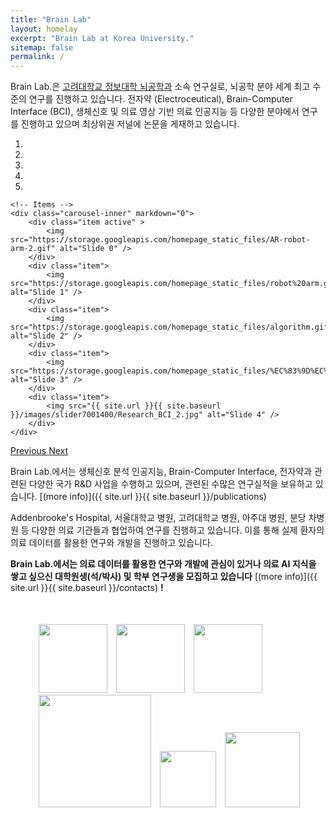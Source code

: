 ```yaml
---
title: "Brain Lab"
layout: homelay
excerpt: "Brain Lab at Korea University."
sitemap: false
permalink: /
---
```


Brain Lab.은 [고려대학교 정보대학 뇌공학과](https://bce.korea.ac.kr/) 소속 연구실로, 뇌공학 분야 세계 최고 수준의 연구를 진행하고 있습니다. 전자약 (Electroceutical), Brain-Computer Interface (BCI), 생체신호 및 의료 영상 기반 의료 인공지능 등 다양한 분야에서 연구를 진행하고 있으며 최상위권 저널에 논문을 게재하고 있습니다.

<div markdown="0" id="carousel" class="carousel slide" data-ride="carousel" data-interval="4000" data-pause="hover" >
    <!-- Menu -->
    <ol class="carousel-indicators">
        <li data-target="#carousel" data-slide-to="0" class="active"></li>
        <li data-target="#carousel" data-slide-to="1"></li>
        <li data-target="#carousel" data-slide-to="2"></li>
        <li data-target="#carousel" data-slide-to="3"></li>
        <li data-target="#carousel" data-slide-to="4"></li>
        <!-- <li data-target="#carousel" data-slide-to="5"></li> -->
        <!-- <li data-target="#carousel" data-slide-to="6"></li> -->
    </ol>

    <!-- Items -->
    <div class="carousel-inner" markdown="0">
        <div class="item active" >
            <img src="https://storage.googleapis.com/homepage_static_files/AR-robot-arm-2.gif" alt="Slide 0" />
        </div>
        <div class="item">
            <img src="https://storage.googleapis.com/homepage_static_files/robot%20arm.gif" alt="Slide 1" />
        </div>
        <div class="item">
            <img src="https://storage.googleapis.com/homepage_static_files/algorithm.gif" alt="Slide 2" />
        </div>
        <div class="item">
            <img src="https://storage.googleapis.com/homepage_static_files/%EC%83%9D%EC%B2%B4%EC%8B%A0%ED%98%B8.gif" alt="Slide 3" />
        </div>
        <div class="item">
            <img src="{{ site.url }}{{ site.baseurl }}/images/slider7001400/Research_BCI_2.jpg" alt="Slide 4" />
        </div>       
    </div>
  <a class="left carousel-control" href="#carousel" role="button" data-slide="prev">
    <span class="glyphicon glyphicon-chevron-left" aria-hidden="true"></span>
    <span class="sr-only">Previous</span>
  </a>
  <a class="right carousel-control" href="#carousel" role="button" data-slide="next">
    <span class="glyphicon glyphicon-chevron-right" aria-hidden="true"></span>
    <span class="sr-only">Next</span>
  </a>
</div>


Brain Lab.에서는 생체신호 분석 인공지능, Brain-Computer Interface, 전자약과 관련된 다양한 국가 R&D 사업을 수행하고 있으며, 관련된 수많은 연구실적을 보유하고 있습니다. [(more info)]({{ site.url }}{{ site.baseurl }}/publications) 


Addenbrooke's Hospital, 서울대학교 병원, 고려대학교 병원, 아주대 병원, 분당 차병원 등 다양한 의료 기관들과 협업하여 연구를 진행하고 있습니다. 이를 통해 실제 환자의 의료 데이터를 활용한 연구와 개발을 진행하고 있습니다.

 **Brain Lab.에서는 의료 데이터를 활용한 연구와 개발에 관심이 있거나 의료 AI 지식을 쌓고 싶으신 대학원생(석/박사) 및 학부 연구생을 모집하고 있습니다** [(more info)]({{ site.url }}{{ site.baseurl }}/contacts) **!**

<br>

<figure class="fourth" style="margin-left: 7%; margin-right: 7%">
  <img src="{{ site.url }}{{ site.baseurl }}/images/logopic/korea_university.jpg" style="width: 110px; padding-top:5px; margin-left: 10px">
  <img src="{{ site.url }}{{ site.baseurl }}/images/logopic/brain lab.png" style="width: 110px; margin-left: 10px">
  <img src="{{ site.url }}{{ site.baseurl }}/images/logopic/edenbrook.png" style="width: 110px; margin-left: 10px">
  <img src="{{ site.url }}{{ site.baseurl }}/images/logopic/korea_hospital.jpg" style="width: 180px; margin-left: 10px">
  <img src="{{ site.url }}{{ site.baseurl }}/images/logopic/snu.png" style="width: 90px; margin-left: 10px; padding-bottom: 7px;">
  <img src="{{ site.url }}{{ site.baseurl }}/images/logopic/aju.jpg" style="width: 120px; margin-left: 10px; padding-bottom: 7px;">
</figure>
